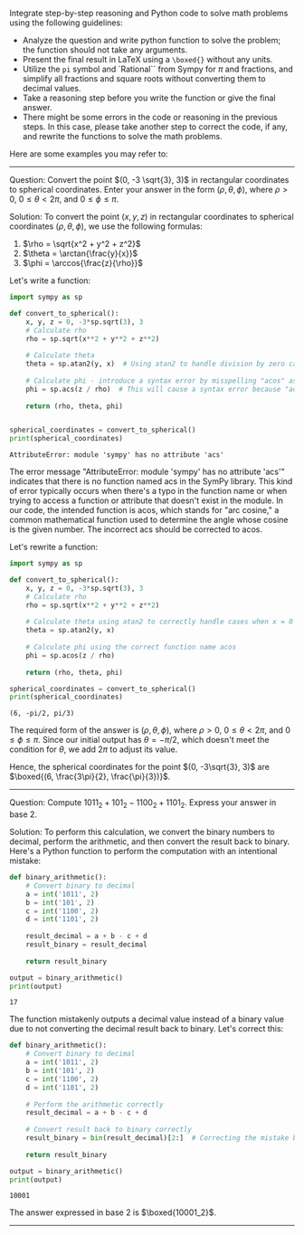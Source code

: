 Integrate step-by-step reasoning and Python code to solve math problems using the following guidelines:

- Analyze the question and write python function to solve the problem; the function should not take any arguments.
- Present the final result in LaTeX using a `\boxed{}` without any units.
- Utilize the `pi` symbol and `Rational`` from Sympy for $\pi$ and fractions, and simplify all fractions and square roots without converting them to decimal values.
- Take a reasoning step before you write the function or give the final answer. 
- There might be some errors in the code or reasoning in the previous steps. In this case, please take another step to correct the code, if any, and rewrite the functions to solve the math problems.

Here are some examples you may refer to:

---

Question: Convert the point $(0, -3 \sqrt{3}, 3)$ in rectangular coordinates to spherical coordinates.  Enter your answer in the form $(\rho,\theta,\phi),$ where $\rho > 0,$ $0 \le \theta < 2 \pi,$ and $0 \le \phi \le \pi.$

Solution:
To convert the point $(x, y, z)$ in rectangular coordinates to spherical coordinates $(\rho, \theta, \phi)$, we use the following formulas:
1. $\rho = \sqrt{x^2 + y^2 + z^2}$
2. $\theta = \arctan{\frac{y}{x}}$
3. $\phi = \arccos{\frac{z}{\rho}}$

Let's write a function:

```python
import sympy as sp

def convert_to_spherical():
    x, y, z = 0, -3*sp.sqrt(3), 3
    # Calculate rho
    rho = sp.sqrt(x**2 + y**2 + z**2)
    
    # Calculate theta
    theta = sp.atan2(y, x)  # Using atan2 to handle division by zero cases
    
    # Calculate phi - introduce a syntax error by misspelling "acos" as "acs"
    phi = sp.acs(z / rho)  # This will cause a syntax error because "acs" is not a function in sympy
    
    return (rho, theta, phi)


spherical_coordinates = convert_to_spherical()
print(spherical_coordinates)
```
```output
AttributeError: module 'sympy' has no attribute 'acs'
```

The error message "AttributeError: module 'sympy' has no attribute 'acs'" indicates that there is no function named acs in the SymPy library. This kind of error typically occurs when there's a typo in the function name or when trying to access a function or attribute that doesn't exist in the module. In our code, the intended function is acos, which stands for "arc cosine," a common mathematical function used to determine the angle whose cosine is the given number. The incorrect acs should be corrected to acos.


Let's rewrite a function:

```python
import sympy as sp

def convert_to_spherical():
    x, y, z = 0, -3*sp.sqrt(3), 3
    # Calculate rho
    rho = sp.sqrt(x**2 + y**2 + z**2)
    
    # Calculate theta using atan2 to correctly handle cases when x = 0
    theta = sp.atan2(y, x)
    
    # Calculate phi using the correct function name acos
    phi = sp.acos(z / rho)
    
    return (rho, theta, phi)

spherical_coordinates = convert_to_spherical()
print(spherical_coordinates)
```
```output
(6, -pi/2, pi/3)
```

The required form of the answer is $(\rho, \theta, \phi)$, where $\rho > 0$, $0 \le \theta < 2\pi$, and $0 \le \phi \le \pi$. Since our initial output has $\theta = -\pi/2$, which doesn't meet the condition for $\theta$, we add $2\pi$ to adjust its value.

Hence, the spherical coordinates for the point $(0, -3\sqrt{3}, 3)$ are $\boxed{(6, \frac{3\pi}{2}, \frac{\pi}{3})}$.

---

Question: Compute $1011_2 + 101_2 - 1100_2 + 1101_2$.  Express your answer in base 2.

Solution:
To perform this calculation, we convert the binary numbers to decimal, perform the arithmetic, and then convert the result back to binary. Here's a Python function to perform the computation with an intentional mistake:


```python
def binary_arithmetic():
    # Convert binary to decimal
    a = int('1011', 2)
    b = int('101', 2)
    c = int('1100', 2)
    d = int('1101', 2)
    
    result_decimal = a + b - c + d  
    result_binary = result_decimal 
    
    return result_binary

output = binary_arithmetic()
print(output)
```
```output
17
```
The function mistakenly outputs a decimal value instead of a binary value due to not converting the decimal result back to binary. Let's correct this:

```python
def binary_arithmetic():
    # Convert binary to decimal
    a = int('1011', 2)
    b = int('101', 2)
    c = int('1100', 2)
    d = int('1101', 2)
    
    # Perform the arithmetic correctly
    result_decimal = a + b - c + d
    
    # Convert result back to binary correctly
    result_binary = bin(result_decimal)[2:]  # Correcting the mistake by converting to binary
    
    return result_binary

output = binary_arithmetic()
print(output)
```
```output
10001
```
The answer expressed in base 2 is $\boxed{10001_2}$.

---
